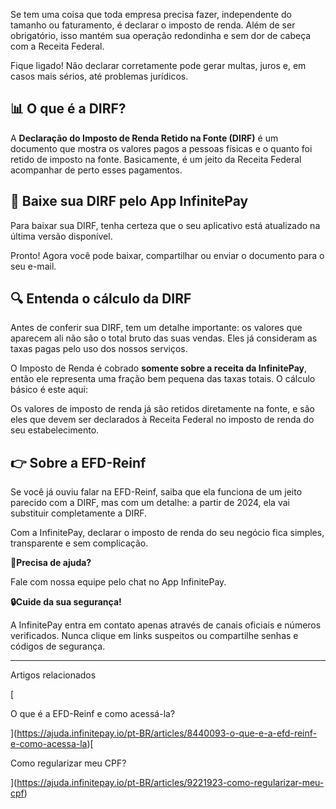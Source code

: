 Se tem uma coisa que toda empresa precisa fazer, independente do tamanho ou faturamento, é declarar o imposto de renda. Além de ser obrigatório, isso mantém sua operação redondinha e sem dor de cabeça com a Receita Federal.

Fique ligado! Não declarar corretamente pode gerar multas, juros e, em casos mais sérios, até problemas jurídicos.

## **📊 O que é a DIRF?**

A **Declaração do Imposto de Renda Retido na Fonte (DIRF)** é um documento que mostra os valores pagos a pessoas físicas e o quanto foi retido de imposto na fonte. Basicamente, é um jeito da Receita Federal acompanhar de perto esses pagamentos.

## **📲 Baixe sua DIRF pelo App InfinitePay**

Para baixar sua DIRF, tenha certeza que o seu aplicativo está atualizado na última versão disponível.

Pronto! Agora você pode baixar, compartilhar ou enviar o documento para o seu e-mail.

## 🔍 Entenda o cálculo da DIRF

Antes de conferir sua DIRF, tem um detalhe importante: os valores que aparecem ali não são o total bruto das suas vendas. Eles já consideram as taxas pagas pelo uso dos nossos serviços.

O Imposto de Renda é cobrado **somente sobre a receita da InfinitePay**, então ele representa uma fração bem pequena das taxas totais. O cálculo básico é este aqui:

Os valores de imposto de renda já são retidos diretamente na fonte, e são eles que devem ser declarados à Receita Federal no imposto de renda do seu estabelecimento.

## **👉 Sobre a EFD-Reinf**

Se você já ouviu falar na EFD-Reinf, saiba que ela funciona de um jeito parecido com a DIRF, mas com um detalhe: a partir de 2024, ela vai substituir completamente a DIRF.

Com a InfinitePay, declarar o imposto de renda do seu negócio fica simples, transparente e sem complicação.

**🔔Precisa de ajuda?**

Fale com nossa equipe pelo chat no App InfinitePay.

**🔒Cuide da sua segurança!**

A InfinitePay entra em contato apenas através de canais oficiais e números verificados. Nunca clique em links suspeitos ou compartilhe senhas e códigos de segurança.

___

Artigos relacionados

[

O que é a EFD-Reinf e como acessá-la?

](https://ajuda.infinitepay.io/pt-BR/articles/8440093-o-que-e-a-efd-reinf-e-como-acessa-la)[

Como regularizar meu CPF?

](https://ajuda.infinitepay.io/pt-BR/articles/9221923-como-regularizar-meu-cpf)